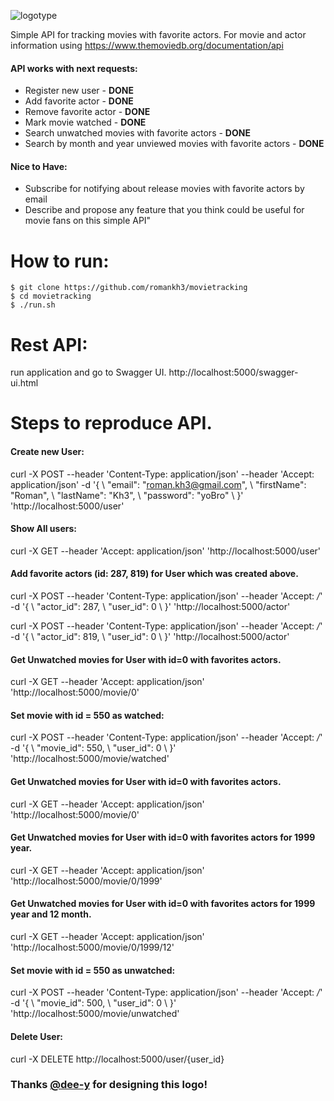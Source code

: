 ![logotype](https://user-images.githubusercontent.com/16310793/42381795-e2b82558-813a-11e8-99fa-09ac013d5a3e.png)


Simple API for tracking movies with favorite actors. For movie and actor information using https://www.themoviedb.org/documentation/api 

#### API works with next requests:
* Register new user - <b>DONE</b>
* Add favorite actor - <b>DONE</b>
* Remove favorite actor - <b>DONE</b>
* Mark movie watched - <b>DONE</b>
* Search unwatched movies with favorite actors - <b>DONE</b>
* Search by month and year unviewed movies with favorite actors - <b>DONE</b>


#### Nice to Have:

* Subscribe for notifying about release movies with favorite actors by email 
* Describe and propose any feature that you think could be useful for movie fans on this simple API"

# How to run:
```$xslt
$ git clone https://github.com/romankh3/movietracking
$ cd movietracking
$ ./run.sh
```
# Rest API:

run application and go to Swagger UI.
http://localhost:5000/swagger-ui.html

# Steps to reproduce API.

#### Create new User:
curl -X POST --header 'Content-Type: application/json' --header 'Accept: application/json' -d '{ \ 
   "email": "roman.kh3@gmail.com", \ 
   "firstName": "Roman", \ 
   "lastName": "Kh3", \ 
   "password": "yoBro" \ 
 }' 'http://localhost:5000/user'

#### Show All users:
curl -X GET --header 'Accept: application/json' 'http://localhost:5000/user'

#### Add favorite actors (id: 287, 819) for User which was created above.
curl -X POST --header 'Content-Type: application/json' --header 'Accept: */*' -d '{ \ 
   "actor_id": 287, \ 
   "user_id": 0 \ 
 }' 'http://localhost:5000/actor'
 
curl -X POST --header 'Content-Type: application/json' --header 'Accept: */*' -d '{ \ 
   "actor_id": 819, \ 
   "user_id": 0 \ 
 }' 'http://localhost:5000/actor'
 
#### Get Unwatched movies for User with id=0 with favorites actors.
curl -X GET --header 'Accept: application/json' 'http://localhost:5000/movie/0'


#### Set movie with id = 550 as watched:
curl -X POST --header 'Content-Type: application/json' --header 'Accept: */*' -d '{ \ 
   "movie_id": 550, \ 
   "user_id": 0 \ 
 }' 'http://localhost:5000/movie/watched'
 
#### Get Unwatched movies for User with id=0 with favorites actors.
curl -X GET --header 'Accept: application/json' 'http://localhost:5000/movie/0'

#### Get Unwatched movies for User with id=0 with favorites actors for 1999 year.
curl -X GET --header 'Accept: application/json' 'http://localhost:5000/movie/0/1999'

#### Get Unwatched movies for User with id=0 with favorites actors for 1999 year and 12 month.
curl -X GET --header 'Accept: application/json' 'http://localhost:5000/movie/0/1999/12'
 
#### Set movie with id = 550 as unwatched:
curl -X POST --header 'Content-Type: application/json' --header 'Accept: */*' -d '{ \ 
   "movie_id": 500, \ 
   "user_id": 0 \ 
 }' 'http://localhost:5000/movie/unwatched'
 
#### Delete User:
 curl -X DELETE http://localhost:5000/user/{user_id}

### Thanks [@dee-y](https://github.com/dee-y) for designing this logo!
